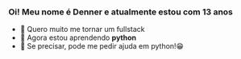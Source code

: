 ### Oi! Meu nome é Denner e atualmente estou com 13 anos
- 🔭 Quero muito me tornar um fullstack
- 🌱 Agora estou aprendendo **python**
- 💬 Se precisar, pode me pedir ajuda em python!😁
<!--
- 📫 How to reach me: ...
- 😄 Pronouns: Ele/dele
- ⚡ Fun fact: ...
- 👯 I’m looking to collaborate on ...
- 🤔 I’m looking for help with ...
